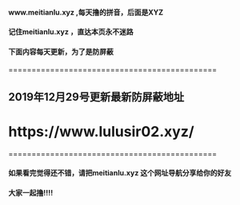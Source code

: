 <h4>www.meitianlu.xyz   ,每天撸的拼音，后面是XYZ</h4>
<h4>记住meitianlu.xyz ，直达本页永不迷路</h4>
<h4>下面内容每天更新，为了是防屏蔽</h4>
=============================================
<h2>2019年12月29号更新最新防屏蔽地址</h2>
<h1>https://www.lulusir02.xyz/</h1>
=============================================


<h4>如果看完觉得还不错，请把meitianlu.xyz 这个网址导航分享给你的好友</h4>
<h4>大家一起撸!!!!</h4>
